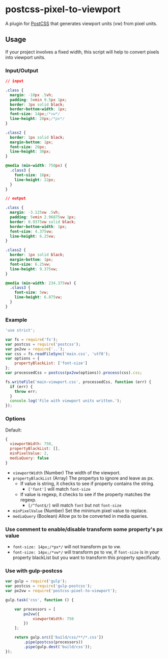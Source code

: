 # postcss-pixel-to-viewport

A plugin for [PostCSS](https://github.com/ai/postcss) that generates viewport units (vw) from pixel units.

## Usage

If your project involves a fixed width, this script will help to convert pixels into viewport units.

### Input/Output

```css
// input

.class {
  margin: -10px .5vh;
  padding: 5vmin 9.5px 1px;
  border: 3px solid black;
  border-bottom-width: 1px;
  font-size: 14px;/*vw*/
  line-height: 20px;/*px*/
}

.class2 {
  border: 1px solid black;
  margin-bottom: 1px;
  font-size: 20px;
  line-height: 30px;
}

@media (min-width: 750px) {
  .class3 {
    font-size: 16px;
    line-height: 22px;
  }
}

// output

.class {
  margin: -3.125vw .5vh;
  padding: 5vmin 2.96875vw 1px;
  border: 0.9375vw solid black;
  border-bottom-width: 1px;
  font-size: 4.375vw;
  line-height: 6.25vw;
}

.class2 {
  border: 1px solid black;
  margin-bottom: 1px;
  font-size: 6.25vw;
  line-height: 9.375vw;
}

@media (min-width: 234.375vw) {
  .class3 {
    font-size: 5vw;
    line-height: 6.875vw;
  }
}
```

### Example

```js
'use strict';

var fs = require('fs');
var postcss = require('postcss');
var px2vw = require('..');
var css = fs.readFileSync('main.css', 'utf8');
var options = {
    propertyBlackList: ['font-size']
};
var processedCss = postcss(px2vw(options)).process(css).css;

fs.writeFile('main-viewport.css', processedCss, function (err) {
  if (err) {
    throw err;
  }
  console.log('File with viewport units written.');
});
```

### Options

Default:
```js
{
  viewportWidth: 750,
  propertyBlackList: [],
  minPixelValue: 2,
  mediaQuery: false
}
```
- `viewportWidth` (Number) The width of the viewport.
- `propertyBlackList` (Array) The propertys to ignore and leave as px.
    - If value is string, it checks to see if property contains the string.
        - `['font']` will match `font-size`
    - If value is regexp, it checks to see if the property matches the regexp.
        - `[/^font$/]` will match `font` but not `font-size`
- `minPixelValue` (Number) Set the minimum pixel value to replace.
- `mediaQuery` (Boolean) Allow px to be converted in media queries.

### Use comment to enable/disable transform some property's px value

- `font-size: 14px;/*px*/` will not transform px to vw.
- `font-size: 14px;/*vw*/` will transform px to vw, if `font-size` is in your property blackList but you want to transform this property specifically.

### Use with gulp-postcss

```js
var gulp = require('gulp');
var postcss = require('gulp-postcss');
var px2vw = require('postcss-pixel-to-viewport');

gulp.task('css', function () {

    var processors = [
        px2vw({
            viewportWidth: 750
        })
    ];

    return gulp.src(['build/css/**/*.css'])
        .pipe(postcss(processors))
        .pipe(gulp.dest('build/css'));
});
```
